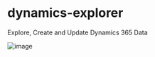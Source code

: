 # dynamics-explorer
Explore, Create and Update Dynamics 365 Data


![image](https://user-images.githubusercontent.com/16648655/216841790-09f0f1ac-a745-4d7c-bbfb-b204f2544147.png)
